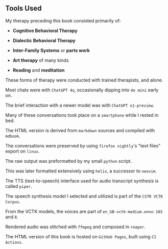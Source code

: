 ## Tools Used

My therapy preceding this book consisted primarily of:

   * **Cognitive Behavioral Therapy**

   * **Dialectic Behavioral Therapy**

   * **Inter-Family Systems** or **parts work**

   * **Art therapy** of many kinds

   * **Reading** and **meditation**

These forms of therapy were conducted with trained therapists, and alone.

Most chats were with `ChatGPT 4o`, occasionally dipping into `4o mini` early on.

The brief interaction with a newer model was with `ChatGPT o1-preview`.

Many of these conversations took place on a `smartphone` while I rested in bed.

The HTML version is derived from `markdown` sources and compiled with `mdbook`.

The conversations were preserved by using `firefox nightly`'s "text files" export on `linux`.

The raw output was preformatted by my small `python` script.

This was later formatted extensively using `helix`, a successor to `neovim`.

The TTS (text-to-speech) interface used for audio transcript synthesis is called `piper`.

The speech synthesis model I selected and utilized is part of the `CSTR VCTK Corpus`.

From the VCTK models, the voices are part of `en_GB-vctk-medium.onnx`: `103` and `8`.

Rendered audio was stitched with `ffmpeg` and composed in `reaper`.

The HTML version of this book is hosted on `GitHub Pages`, built using `CI Actions`.
